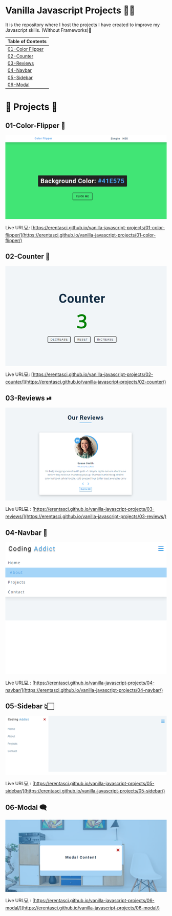 # Vanilla Javascript Projects 🤩🥳 

It is the repository where I host the projects I have created to improve my Javascript skills. (Without Frameworks)👾


| Table of Contents                          |
| ------------------------------------------ |
| [01-Color Flipper](#01-color-flipper)      |
| [02-Counter](#02-counter)                  |
| [03-Reviews](#03-reviews)                  |
| [04-Navbar](#04-navbar)                    |
| [05-Sidebar](#05-sidebar)                  |
| [06-Modal](#06-modal)                      |


# 📌 Projects 📌 

## 01-Color-Flipper 🌈
![screenshot](./01-color-flipper/img/screenshot.png)

Live URL💻: [https://erentasci.github.io/vanilla-javascript-projects/01-color-flipper/](https://erentasci.github.io/vanilla-javascript-projects/01-color-flipper/)


## 02-Counter 🔧
![screenshot](./02-counter/img/screenshot.png)

Live URL💻: [https://erentasci.github.io/vanilla-javascript-projects/02-counter/](https://erentasci.github.io/vanilla-javascript-projects/02-counter/)


## 03-Reviews ⏯
![screenshot](./03-reviews/img/screenshot.png)

Live URL💻 : [https://erentasci.github.io/vanilla-javascript-projects/03-reviews/](https://erentasci.github.io/vanilla-javascript-projects/03-reviews/)

## 04-Navbar 📃
![screenshot](./04-navbar/img/screenshot.png)

Live URL💻 : [https://erentasci.github.io/vanilla-javascript-projects/04-navbar/](https://erentasci.github.io/vanilla-javascript-projects/04-navbar/)

## 05-Sidebar 👆🏻
![screenshot](./05-sidebar/img/screenshot.png)

Live URL💻 : [https://erentasci.github.io/vanilla-javascript-projects/05-sidebar/](https://erentasci.github.io/vanilla-javascript-projects/05-sidebar/)

## 06-Modal 🗨
![screenshot](./06-modal/img/screenshot.png)

Live URL💻 : [https://erentasci.github.io/vanilla-javascript-projects/06-modal/](https://erentasci.github.io/vanilla-javascript-projects/06-modal/)
